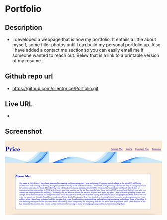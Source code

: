 # Portfolio

## Description
* I developed a webpage that is now my portfolio. It entails a little about myself, some filler photos until I can build my personal portfolio up. Also I have added a contact me section so you can easily email me if someone wanted to reach out. Below that is a link to a printable version of my resume.

## Github repo url
* https://github.com/silentprice/Portfolio.git

## Live URL
* 

## Screenshot
![screenshot](./images/Screenshot%202023-04-11%20at%207.20.56%20PM.png)